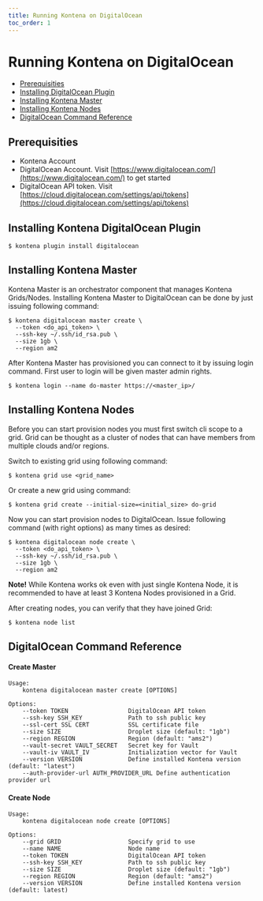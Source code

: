 ```yaml
---
title: Running Kontena on DigitalOcean
toc_order: 1
---
```


# Running Kontena on DigitalOcean

- [Prerequisities](digitalocean#prerequisities)
- [Installing DigitalOcean Plugin](digitalocean#installing-kontena-digitalocean-plugin)
- [Installing Kontena Master](digitalocean#installing-kontena-master)
- [Installing Kontena Nodes](digitalocean#installing-kontena-nodes)
- [DigitalOcean Command Reference](digitalocean#digitalocean-command-reference)

## Prerequisities

- Kontena Account
- DigitalOcean Account. Visit [https://www.digitalocean.com/](https://www.digitalocean.com/) to get started
- DigitalOcean API token. Visit [https://cloud.digitalocean.com/settings/api/tokens](https://cloud.digitalocean.com/settings/api/tokens)

## Installing Kontena DigitalOcean Plugin

```
$ kontena plugin install digitalocean
```

## Installing Kontena Master

Kontena Master is an orchestrator component that manages Kontena Grids/Nodes. Installing Kontena Master to DigitalOcean can be done by just issuing following command:

```
$ kontena digitalocean master create \
  --token <do_api_token> \
  --ssh-key ~/.ssh/id_rsa.pub \
  --size 1gb \
  --region am2
```

After Kontena Master has provisioned you can connect to it by issuing login command. First user to login will be given master admin rights.

```
$ kontena login --name do-master https://<master_ip>/
```

## Installing Kontena Nodes

Before you can start provision nodes you must first switch cli scope to a grid. Grid can be thought as a cluster of nodes that can have members from multiple clouds and/or regions.

Switch to existing grid using following command:

```
$ kontena grid use <grid_name>
```

Or create a new grid using command:

```
$ kontena grid create --initial-size=<initial_size> do-grid
```

Now you can start provision nodes to DigitalOcean. Issue following command (with right options) as many times as desired:

```
$ kontena digitalocean node create \
  --token <do_api_token> \
  --ssh-key ~/.ssh/id_rsa.pub \
  --size 1gb \
  --region am2
```

**Note!** While Kontena works ok even with just single Kontena Node, it is recommended to have at least 3 Kontena Nodes provisioned in a Grid.

After creating nodes, you can verify that they have joined Grid:

```
$ kontena node list
```

## DigitalOcean Command Reference

#### Create Master

```
Usage:
    kontena digitalocean master create [OPTIONS]

Options:
    --token TOKEN                 DigitalOcean API token
    --ssh-key SSH_KEY             Path to ssh public key
    --ssl-cert SSL CERT           SSL certificate file
    --size SIZE                   Droplet size (default: "1gb")
    --region REGION               Region (default: "ams2")
    --vault-secret VAULT_SECRET   Secret key for Vault
    --vault-iv VAULT_IV           Initialization vector for Vault
    --version VERSION             Define installed Kontena version (default: "latest")
    --auth-provider-url AUTH_PROVIDER_URL Define authentication provider url
```

#### Create Node

```
Usage:
    kontena digitalocean node create [OPTIONS]

Options:
    --grid GRID                   Specify grid to use
    --name NAME                   Node name
    --token TOKEN                 DigitalOcean API token
    --ssh-key SSH_KEY             Path to ssh public key
    --size SIZE                   Droplet size (default: "1gb")
    --region REGION               Region (default: "ams2")
    --version VERSION             Define installed Kontena version (default: latest)
```
